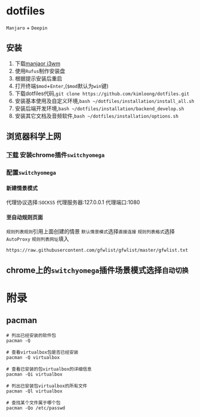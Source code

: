 # dotfiles
`Manjaro` + `Deepin`

## 安装
1. 下载[manjaor i3wm](https://manjaro.org/download/#i3)
2. 使用`Rufus`制作安装盘
3. 根据提示安装后重启
4. 打开终端`$mod`+`Enter`,(`$mod`默认为`win`键)
5. 下载dotfiles代码,`git clone https://github.com/kimloong/dotfiles.git`
6. 安装基本使用及自定义环境,`bash ~/dotfiles/installation/install_all.sh`
7. 安装后端开发环境,`bash ~/dotfiles/installation/backend_develop.sh`
8. 安装其它文档及音频软件,`bash ~/dotfiles/installation/options.sh`

## 浏览器科学上网
### [下载](https://www.switchyomega.com/download.html) 安装chrome插件`switchyomega`
### 配置`switchyomega`
#### 新建情景模式
代理协议选择:`SOCKS5`
代理服务器:127.0.0.1
代理端口:1080
#### 至自动规则页面
`规则列表规则`引用上面创建的情景
`默认情景模式`选择`直接连接`
`规则列表格式`选择`AutoProxy`
`规则列表网址`填入
```
https://raw.githubusercontent.com/gfwlist/gfwlist/master/gfwlist.txt
```
## chrome上的`switchyomega`插件场景模式选择`自动切换`

# 附录
## pacman
```
# 列出已经安装的软件包
pacman -Q

# 查看virtualbox包是否已经安装
pacman -Q virtualbox

# 查看已安装的包virtualbox的详细信息
pacman -Qi virtualbox

# 列出已安装包virtualbox的所有文件
pacman -Ql virtualbox

# 查找某个文件属于哪个包
pacman -Qo /etc/passwd